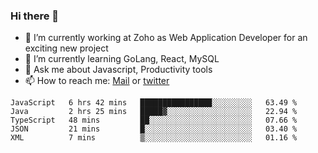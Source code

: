 ### Hi there 👋

- 🔭 I’m currently working at Zoho as Web Application Developer for an exciting new project
- 🌱 I’m currently learning GoLang, React, MySQL
- 💬 Ask me about Javascript, Productivity tools 
- 📫 How to reach me: [Mail](mailto:kvaishak007@gmail.com) or [twitter](https://twitter.com/_kvaishak)

<!--START_SECTION:waka-->
```text
JavaScript   6 hrs 42 mins   ████████████████░░░░░░░░░   63.49 % 
Java         2 hrs 25 mins   █████▓░░░░░░░░░░░░░░░░░░░   22.94 % 
TypeScript   48 mins         ██░░░░░░░░░░░░░░░░░░░░░░░   07.66 % 
JSON         21 mins         █░░░░░░░░░░░░░░░░░░░░░░░░   03.40 % 
XML          7 mins          ▒░░░░░░░░░░░░░░░░░░░░░░░░   01.16 % 
```
<!--END_SECTION:waka-->
